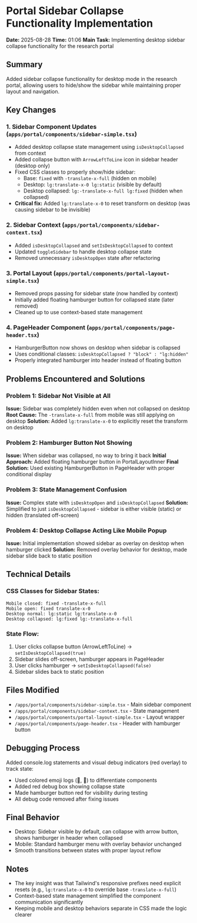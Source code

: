 # Portal Sidebar Collapse Functionality Implementation

**Date:** 2025-08-28
**Time:** 01:06
**Main Task:** Implementing desktop sidebar collapse functionality for the research portal

## Summary
Added sidebar collapse functionality for desktop mode in the research portal, allowing users to hide/show the sidebar while maintaining proper layout and navigation.

## Key Changes

### 1. Sidebar Component Updates (`apps/portal/components/sidebar-simple.tsx`)
- Added desktop collapse state management using `isDesktopCollapsed` from context
- Added collapse button with `ArrowLeftToLine` icon in sidebar header (desktop only)
- Fixed CSS classes to properly show/hide sidebar:
  - Base: `fixed` with `-translate-x-full` (hidden on mobile)
  - Desktop: `lg:translate-x-0 lg:static` (visible by default)
  - Desktop collapsed: `lg:-translate-x-full lg:fixed` (hidden when collapsed)
- **Critical fix:** Added `lg:translate-x-0` to reset transform on desktop (was causing sidebar to be invisible)

### 2. Sidebar Context (`apps/portal/components/sidebar-context.tsx`)
- Added `isDesktopCollapsed` and `setIsDesktopCollapsed` to context
- Updated `toggleSidebar` to handle desktop collapse state
- Removed unnecessary `isDesktopOpen` state after refactoring

### 3. Portal Layout (`apps/portal/components/portal-layout-simple.tsx`)
- Removed props passing for sidebar state (now handled by context)
- Initially added floating hamburger button for collapsed state (later removed)
- Cleaned up to use context-based state management

### 4. PageHeader Component (`apps/portal/components/page-header.tsx`)
- HamburgerButton now shows on desktop when sidebar is collapsed
- Uses conditional classes: `isDesktopCollapsed ? "block" : "lg:hidden"`
- Properly integrated hamburger into header instead of floating button

## Problems Encountered and Solutions

### Problem 1: Sidebar Not Visible at All
**Issue:** Sidebar was completely hidden even when not collapsed on desktop
**Root Cause:** The `-translate-x-full` from mobile was still applying on desktop
**Solution:** Added `lg:translate-x-0` to explicitly reset the transform on desktop

### Problem 2: Hamburger Button Not Showing
**Issue:** When sidebar was collapsed, no way to bring it back
**Initial Approach:** Added floating hamburger button in PortalLayoutInner
**Final Solution:** Used existing HamburgerButton in PageHeader with proper conditional display

### Problem 3: State Management Confusion
**Issue:** Complex state with `isDesktopOpen` and `isDesktopCollapsed`
**Solution:** Simplified to just `isDesktopCollapsed` - sidebar is either visible (static) or hidden (translated off-screen)

### Problem 4: Desktop Collapse Acting Like Mobile Popup
**Issue:** Initial implementation showed sidebar as overlay on desktop when hamburger clicked
**Solution:** Removed overlay behavior for desktop, made sidebar slide back to static position

## Technical Details

### CSS Classes for Sidebar States:
```
Mobile closed: fixed -translate-x-full
Mobile open: fixed translate-x-0
Desktop normal: lg:static lg:translate-x-0
Desktop collapsed: lg:fixed lg:-translate-x-full
```

### State Flow:
1. User clicks collapse button (ArrowLeftToLine) → `setIsDesktopCollapsed(true)`
2. Sidebar slides off-screen, hamburger appears in PageHeader
3. User clicks hamburger → `setIsDesktopCollapsed(false)`
4. Sidebar slides back to static position

## Files Modified
- `/apps/portal/components/sidebar-simple.tsx` - Main sidebar component
- `/apps/portal/components/sidebar-context.tsx` - State management
- `/apps/portal/components/portal-layout-simple.tsx` - Layout wrapper
- `/apps/portal/components/page-header.tsx` - Header with hamburger button

## Debugging Process
Added console.log statements and visual debug indicators (red overlay) to track state:
- Used colored emoji logs (🔴, 🔵) to differentiate components
- Added red debug box showing collapse state
- Made hamburger button red for visibility during testing
- All debug code removed after fixing issues

## Final Behavior
- Desktop: Sidebar visible by default, can collapse with arrow button, shows hamburger in header when collapsed
- Mobile: Standard hamburger menu with overlay behavior unchanged
- Smooth transitions between states with proper layout reflow

## Notes
- The key insight was that Tailwind's responsive prefixes need explicit resets (e.g., `lg:translate-x-0` to override base `-translate-x-full`)
- Context-based state management simplified the component communication significantly
- Keeping mobile and desktop behaviors separate in CSS made the logic clearer